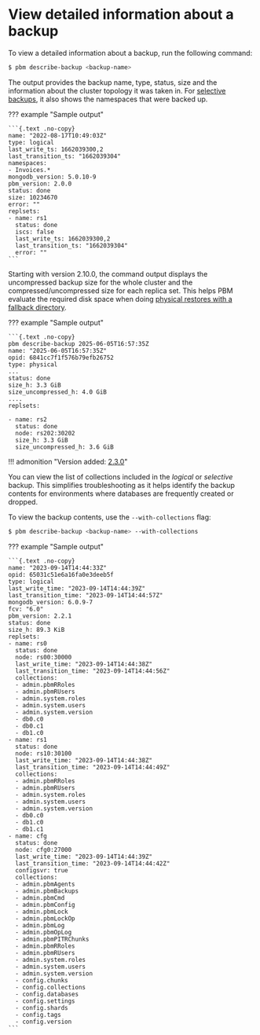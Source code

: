 # View detailed information about a backup

To view a detailed information about a backup, run the following command:

```{.bash data-prompt="$"}
$ pbm describe-backup <backup-name>
```

The output provides the backup name, type, status, size and the information about the cluster topology it was taken in. For [selective backups](../features/selective-backup.md), it also shows the namespaces that were backed up. 

??? example "Sample output"

    ```{.text .no-copy}
    name: "2022-08-17T10:49:03Z"
    type: logical
    last_write_ts: 1662039300,2
    last_transition_ts: "1662039304"
    namespaces:
    - Invoices.*
    mongodb_version: 5.0.10-9
    pbm_version: 2.0.0
    status: done
    size: 10234670
    error: ""
    replsets:
    - name: rs1
      status: done
      iscs: false
      last_write_ts: 1662039300,2
      last_transition_ts: "1662039304"
      error: ""
    ```

Starting with version 2.10.0, the command output displays the uncompressed backup size for the whole cluster and the compressed/uncompressed size for each replica set. This helps PBM evaluate the required disk space when doing [physical restores with a fallback directory](../features/physical.md#physical-restores-with-a-fallback-directory).

??? example "Sample output"

    ```{.text .no-copy}
    pbm describe-backup 2025-06-05T16:57:35Z
    name: "2025-06-05T16:57:35Z"
    opid: 6841cc7f1f576b79efb26752
    type: physical
    ...
    status: done
    size_h: 3.3 GiB
    size_uncompressed_h: 4.0 GiB
    ....
    replsets:

    - name: rs2
      status: done
      node: rs202:30202
      size_h: 3.3 GiB
      size_uncompressed_h: 3.6 GiB

!!! admonition "Version added: [2.3.0](../release-notes/2.3.0.md)"

You can view the list of collections included in the *logical* or *selective* backup. This simplifies troubleshooting as it helps identify the backup contents for environments where databases are frequently created or dropped.

To view the backup contents, use the `--with-collections` flag:

```{.bash data-prompt="$"}
$ pbm describe-backup <backup-name> --with-collections
```

??? example "Sample output"

    ```{.text .no-copy}
    name: "2023-09-14T14:44:33Z"
    opid: 65031c51e6a16fa0e3deeb5f
    type: logical
    last_write_time: "2023-09-14T14:44:39Z"
    last_transition_time: "2023-09-14T14:44:57Z"
    mongodb_version: 6.0.9-7
    fcv: "6.0"
    pbm_version: 2.2.1
    status: done
    size_h: 89.3 KiB
    replsets:
    - name: rs0
      status: done
      node: rs00:30000
      last_write_time: "2023-09-14T14:44:38Z"
      last_transition_time: "2023-09-14T14:44:56Z"
      collections:
      - admin.pbmRRoles
      - admin.pbmRUsers
      - admin.system.roles
      - admin.system.users
      - admin.system.version
      - db0.c0
      - db0.c1
      - db1.c0
    - name: rs1
      status: done
      node: rs10:30100
      last_write_time: "2023-09-14T14:44:38Z"
      last_transition_time: "2023-09-14T14:44:49Z"
      collections:
      - admin.pbmRRoles
      - admin.pbmRUsers
      - admin.system.roles
      - admin.system.users
      - admin.system.version
      - db0.c0
      - db1.c0
      - db1.c1
    - name: cfg
      status: done
      node: cfg0:27000
      last_write_time: "2023-09-14T14:44:39Z"
      last_transition_time: "2023-09-14T14:44:42Z"
      configsvr: true
      collections:
      - admin.pbmAgents
      - admin.pbmBackups
      - admin.pbmCmd
      - admin.pbmConfig
      - admin.pbmLock
      - admin.pbmLockOp
      - admin.pbmLog
      - admin.pbmOpLog
      - admin.pbmPITRChunks
      - admin.pbmRRoles
      - admin.pbmRUsers
      - admin.system.roles
      - admin.system.users
      - admin.system.version
      - config.chunks
      - config.collections
      - config.databases
      - config.settings
      - config.shards
      - config.tags
      - config.version
    ```
